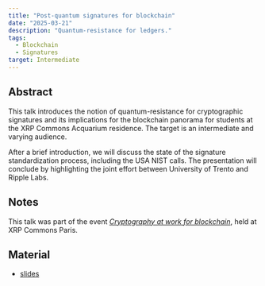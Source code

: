 ```yaml
---
title: "Post-quantum signatures for blockchain"
date: "2025-03-21"
description: "Quantum-resistance for ledgers."
tags:
  - Blockchain
  - Signatures
target: Intermediate
---
```


## Abstract

This talk introduces the notion of quantum-resistance for cryptographic signatures and its implications for the blockchain panorama for students at the XRP Commons Acquarium residence. The target is an intermediate and varying audience.

After a brief introduction, we will discuss the state of the signature standardization process, including the USA NIST calls. The presentation will conclude by highlighting the joint effort between University of Trento and Ripple Labs.

## Notes

This talk was part of the event [_Cryptography at work for blockchain_](https://www.eventbrite.fr/e/cryptography-at-work-for-blockchain-tickets-1280720753249), held at XRP Commons Paris. 

## Material

- [slides](/pdfs/presentation_pqsignatures_2025-03-21.pdf)

